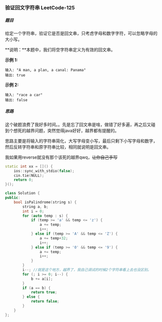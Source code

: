### 验证回文字符串	LeetCode-125

##### 题目

给定一个字符串，验证它是否是回文串，只考虑字母和数字字符，可以忽略字母的大小写。

**说明：**本题中，我们将空字符串定义为有效的回文串。

**示例 1:**

```
输入: "A man, a plan, a canal: Panama"
输出: true
```

**示例 2:**

```
输入: "race a car"
输出: false
```

##### 思路

这个破题浪费了我好多时间。。先是忘了回文串是啥，做错了好多遍，再之后又碰到个想死的越界问题，突然觉得java好好，越界都有提醒的。

思路主要是将输入的字符串简化，大写字母变小写，最后只剩下小写字母和数字，然后反转字符串和原字符串比较，相同就说明是回文串。

我如果用reverse就没有那个该死的越界qwq，~~让你自己手写~~

```c++
static int xx = []() {
    ios::sync_with_stdio(false);
    cin.tie(NULL);
    return 0;
}();

class Solution {
public:
    bool isPalindrome(string s) {
        string a, b;
        int i = 0;
        for (auto temp : s) {
            if (temp >= 'a' && temp <= 'z') {
                a += temp;
                i++;
            } else if (temp >= 'A' && temp <= 'Z') {
                a += temp+32;
                i++;
            } else if (temp >= '0' && temp <= '9') {
                a += temp;
                i++;
            }
        }
        i--; //就是这个地方，越界了，我自己调试的时候2个字符串看上去也没区别。
        for (; i >= 0; i--) {
            b += a[i];
        }
        if (a == b) {
            return true;
        } else {
            return false;
        }
    }
};
```
